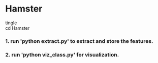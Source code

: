 # Hamster 
tingle  
cd Hamster  
### 1. run 'python extract.py' to extract and store the features.  
### 2. run 'python viz_class.py' for visualization.  
